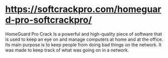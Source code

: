 # https://softcrackpro.com/homeguard-pro-softcrackpro/
HomeGuard Pro Crack  Is a powerful and high-quality piece of software that is used to keep an eye on and manage computers at home and at the office. Its main purpose is to keep people from doing bad things on the network. It was made to keep track of what was going on in a network. 
